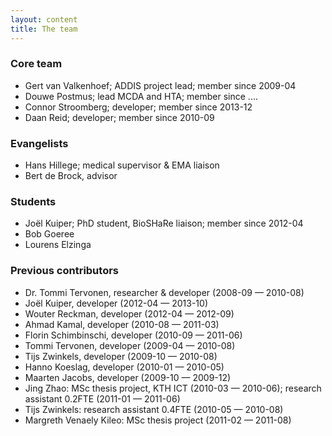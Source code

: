 ```yaml
---
layout: content
title: The team
---
```


### Core team

 - Gert van Valkenhoef; ADDIS project lead; member since 2009-04
 - Douwe Postmus; lead MCDA and HTA; member since ....
 - Connor Stroomberg; developer; member since 2013-12
 - Daan Reid; developer; member since 2010-09

### Evangelists

 - Hans Hillege; medical supervisor & EMA liaison
 - Bert de Brock, advisor

### Students

 - Joël Kuiper; PhD student, BioSHaRe liaison; member since 2012-04
 - Bob Goeree
 - Lourens Elzinga

### Previous contributors

 - Dr. Tommi Tervonen, researcher & developer (2008-09 — 2010-08)
 - Joël Kuiper, developer (2012-04 — 2013-10)
 - Wouter Reckman, developer (2012-04 — 2012-09)
 - Ahmad Kamal, developer (2010-08 — 2011-03)
 - Florin Schimbinschi, developer (2010-09 — 2011-06)
 - Tommi Tervonen, developer (2009-04 — 2010-08)
 - Tijs Zwinkels, developer (2009-10 — 2010-08)
 - Hanno Koeslag, developer (2010-01 — 2010-05)
 - Maarten Jacobs, developer (2009-10 — 2009-12)
 - Jing Zhao: MSc thesis project, KTH ICT (2010-03 — 2010-06); research assistant 0.2FTE (2011-01 — 2011-06)
 - Tijs Zwinkels: research assistant 0.4FTE (2010-05 — 2010-08)
 - Margreth Venaely Kileo: MSc thesis project (2011-02 — 2011-08)
